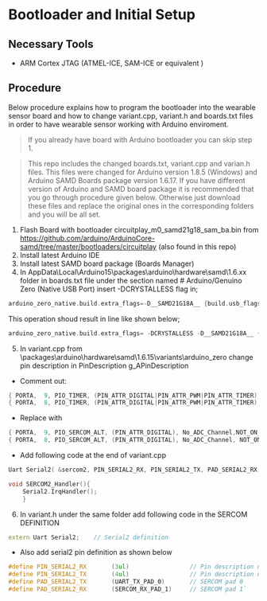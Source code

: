 # Bootloader and Initial Setup

## Necessary Tools

- ARM Cortex JTAG (ATMEL-ICE, SAM-ICE or equivalent )

## Procedure

Below procedure explains how to program the bootloader into the wearable sensor board and how to change variant.cpp, variant.h and boards.txt files in order to have wearable sensor working with Arduino enviroment.

> If you already have board with Arduino bootloader you can skip step 1.

> This repo  includes the changed boards.txt, variant.cpp and varian.h files. This files were changed for Arduino version 1.8.5 (Windows) and Arduino SAMD Boards package version 1.6.17. If you have different version of Arduino and SAMD board package it is recommended that you go through procedure given below. Otherwise just download these files and replace the original ones in the corresponding folders and you will be all set.

1. Flash Board with bootloader circuitplay_m0_samd21g18_sam_ba.bin from https://github.com/arduino/ArduinoCore-samd/tree/master/bootloaders/circuitplay (also found in this repo)
2. Install latest Arduino IDE 
3. Install latest SAMD board package (Boards Manager)
4. In AppData\Local\Arduino15\packages\arduino\hardware\samd\1.6.xx folder in boards.txt file under the section named # Arduino/Genuino Zero (Native USB Port) insert -DCRYSTALLESS flag in; 	
```cpp 
arduino_zero_native.build.extra_flags=-D__SAMD21G18A__ {build.usb_flags}
```
This operation shoud result in line like shown below;

```cpp
arduino_zero_native.build.extra_flags= -DCRYSTALLESS -D__SAMD21G18A__ {build.usb_flags}
```

5. In variant.cpp from \packages\arduino\hardware\samd\1.6.15\variants\arduino_zero change pin description in PinDescription g_APinDescription

- Comment out:
```cpp
{ PORTA,  9, PIO_TIMER, (PIN_ATTR_DIGITAL|PIN_ATTR_PWM|PIN_ATTR_TIMER), No_ADC_Channel, PWM0_CH1, TCC0_CH1, EXTERNAL_INT_9 },]
{ PORTA,  8, PIO_TIMER, (PIN_ATTR_DIGITAL|PIN_ATTR_PWM|PIN_ATTR_TIMER), No_ADC_Channel, PWM0_CH0, TCC0_CH0, EXTERNAL_INT_NMI },
```

- Replace with
```cpp
{ PORTA,  9, PIO_SERCOM_ALT, (PIN_ATTR_DIGITAL), No_ADC_Channel,NOT_ON_PWM, NOT_ON_TIMER, EXTERNAL_INT_9 },
{ PORTA,  8, PIO_SERCOM_ALT, (PIN_ATTR_DIGITAL), No_ADC_Channel, NOT_ON_PWM, NOT_ON_TIMER, EXTERNAL_INT_NMI },
```
- Add following code at the end of variant.cpp
```cpp
Uart Serial2( &sercom2, PIN_SERIAL2_RX, PIN_SERIAL2_TX, PAD_SERIAL2_RX, PAD_SERIAL2_TX);		

void SERCOM2_Handler(){
	Serial2.IrqHandler();
	}
```

6. In variant.h under the same folder add following code in the SERCOM DEFINITION
```cpp
extern Uart Serial2;    // Serial2 definition
```

- Also add serial2 pin definition as shown below

```cpp	
#define PIN_SERIAL2_RX       (3ul)                 // Pin description number for PIO_SERCOM on D3
#define PIN_SERIAL2_TX       (4ul)                 // Pin description number for PIO_SERCOM on D4
#define PAD_SERIAL2_TX       (UART_TX_PAD_0)       // SERCOM pad 0
#define PAD_SERIAL2_RX       (SERCOM_RX_PAD_1)     // SERCOM pad 1`
```
